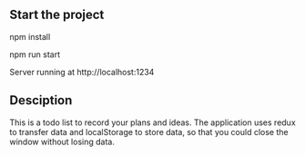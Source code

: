 ## Start the project

npm install

npm run start 

Server running at http://localhost:1234 

## Desciption
This is a todo list to record your plans and ideas.
The application uses redux to transfer data and localStorage to store data, so that you could close the window without losing data.